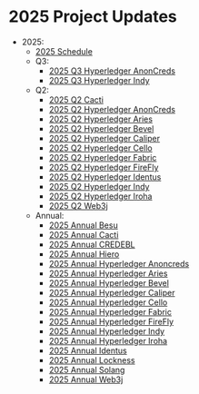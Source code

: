 [//]: # (SPDX-License-Identifier: CC-BY-4.0)

# 2025 Project Updates
- 2025:
    - [2025 Schedule](2025-schedule.md)
    - Q3: 
        - [2025 Q3 Hyperledger AnonCreds](2025-Q3-Hyperledger-AnonCreds.md)
        - [2025 Q3 Hyperledger Indy](2025-Q3-Hyperledger-Indy.md)
    - Q2:
        - [2025 Q2 Cacti](2025-Q2-Cacti.md)
        - [2025 Q2 Hyperledger AnonCreds](2025-Q2-Hyperledger-AnonCreds.md)
        - [2025 Q2 Hyperledger Aries](2025-Q2-Hyperledger-Aries.md)
        - [2025 Q2 Hyperledger Bevel](2025-Q2-Hyperledger-Bevel.md)
        - [2025 Q2 Hyperledger Caliper](2025-Q2-Hyperledger-Caliper.md)
        - [2025 Q2 Hyperledger Cello](2025-Q2-Hyperledger-Cello.md)
        - [2025 Q2 Hyperledger Fabric](2025-Q2-Hyperledger-Fabric.md)
        - [2025 Q2 Hyperledger FireFly](2025-Q2-Hyperledger-FireFly.md)
        - [2025 Q2 Hyperledger Identus](2025-Q2-Hyperledger-Identus.md)
        - [2025 Q2 Hyperledger Indy](2025-Q2-Hyperledger-Indy.md)
        - [2025 Q2 Hyperledger Iroha](2025-Q2-Hyperledger-Iroha.md)
        - [2025 Q2 Web3j](2025-Q2-Web3j.md)
    - Annual:
        - [2025 Annual Besu](2025-annual-Besu.md)
        - [2025 Annual Cacti](2025-annual-Cacti.md)
        - [2025 Annual CREDEBL](2025-annual-CREDEBL.md)
        - [2025 Annual Hiero](2025-annual-Hiero.md)
        - [2025 Annual Hyperledger Anoncreds](2025-annual-hyperledger-anoncreds.md)
        - [2025 Annual Hyperledger Aries](2025-annual-Hyperledger-Aries.md)
        - [2025 Annual Hyperledger Bevel](2025-annual-Hyperledger-Bevel.md)
        - [2025 Annual Hyperledger Caliper](2025-annual-hyperledger-caliper.md)
        - [2025 Annual Hyperledger Cello](2025-annual-hyperledger-Cello.md)
        - [2025 Annual Hyperledger Fabric](2025-annual-hyperledger-fabric.md)
        - [2025 Annual Hyperledger FireFly](2025-annual-Hyperledger-FireFly.md)
        - [2025 Annual Hyperledger Indy](2025-annual-Hyperledger-Indy.md)
        - [2025 Annual Hyperledger Iroha](2025-annual-hyperledger-iroha.md)
        - [2025 Annual Identus](2025-annual-Identus.md)
        - [2025 Annual Lockness](2025-annual-lockness.md)
        - [2025 Annual Solang](2025-annual-Solang.md)
        - [2025 Annual Web3j](2025-annual-Web3j.md)
